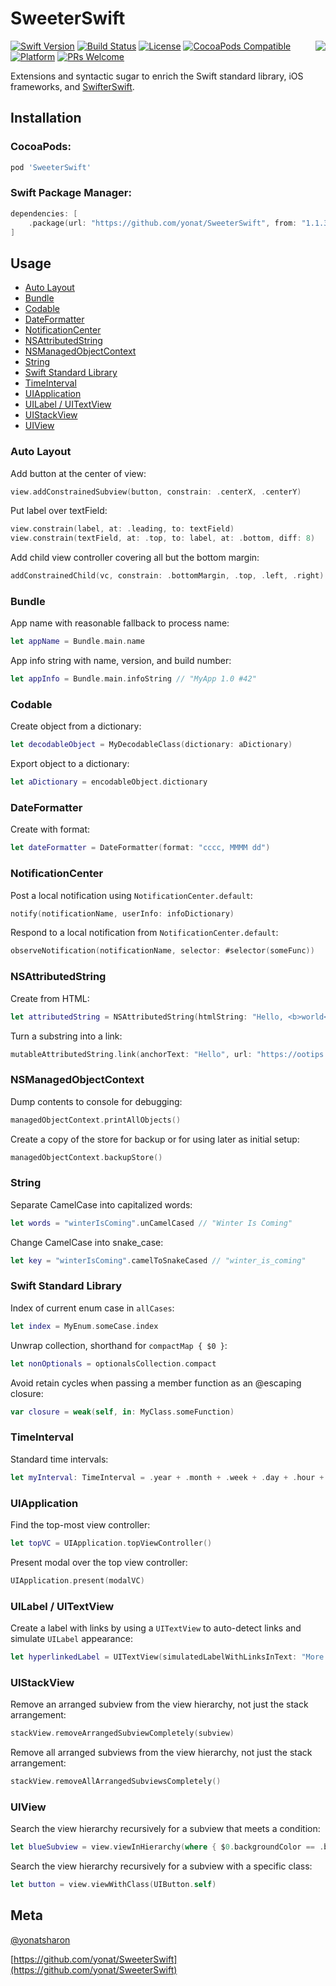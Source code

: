 # SweeterSwift
<img align="right" src="Screenshots/SweeterSwift.png">

[![Swift Version][swift-image]][swift-url]
[![Build Status][travis-image]][travis-url]
[![License][license-image]][license-url]
[![CocoaPods Compatible](https://img.shields.io/cocoapods/v/SweeterSwift.svg)](https://img.shields.io/cocoapods/v/SweeterSwift.svg)  
[![Platform](https://img.shields.io/cocoapods/p/SweeterSwift.svg?style=flat)](http://cocoapods.org/pods/SweeterSwift)
[![PRs Welcome](https://img.shields.io/badge/PRs-welcome-brightgreen.svg?style=flat-square)](http://makeapullrequest.com)

Extensions and syntactic sugar to enrich the Swift standard library, iOS frameworks, and [SwifterSwift](https://github.com/SwifterSwift/SwifterSwift).

## Installation

### CocoaPods:

```ruby
pod 'SweeterSwift'
```

### Swift Package Manager:

```swift
dependencies: [
    .package(url: "https://github.com/yonat/SweeterSwift", from: "1.1.3")
]
```

## Usage

* [Auto Layout](#auto-layout)
* [Bundle](#bundle)
* [Codable](#codable)
* [DateFormatter](#dateformatter)
* [NotificationCenter](#notificationcenter)
* [NSAttributedString](#nsattributedstring)
* [NSManagedObjectContext](#nsmanagedobjectcontext)
* [String](#string)
* [Swift Standard Library](#swift-standard-library)
* [TimeInterval](#timeinterval)
* [UIApplication](#uiapplication)
* [UILabel / UITextView](#uilabel-uitextview)
* [UIStackView](#uistackview)
* [UIView](#uiview)


### Auto Layout

Add button at the center of view:

```swift
view.addConstrainedSubview(button, constrain: .centerX, .centerY)
```

Put label over textField:

```swift
view.constrain(label, at: .leading, to: textField)
view.constrain(textField, at: .top, to: label, at: .bottom, diff: 8)
```

Add child view controller covering all but the bottom margin:

```swift
addConstrainedChild(vc, constrain: .bottomMargin, .top, .left, .right)
```

### Bundle

App name with reasonable fallback to process name:

```swift
let appName = Bundle.main.name
```

App info string with name, version, and build number:

```swift
let appInfo = Bundle.main.infoString // "MyApp 1.0 #42"
```

### Codable

Create object from a dictionary:

```swift
let decodableObject = MyDecodableClass(dictionary: aDictionary)
```

Export object to a dictionary:

```swift
let aDictionary = encodableObject.dictionary
```

### DateFormatter

Create with format:

```swift
let dateFormatter = DateFormatter(format: "cccc, MMMM dd")
```

### NotificationCenter

Post a local notification using `NotificationCenter.default`:

```swift
notify(notificationName, userInfo: infoDictionary)
```

Respond to a local notification from `NotificationCenter.default`:

```swift
observeNotification(notificationName, selector: #selector(someFunc))
```

### NSAttributedString

Create from HTML:

```swift
let attributedString = NSAttributedString(htmlString: "Hello, <b>world</b>!")
```

Turn a substring into a link:

```swift
mutableAttributedString.link(anchorText: "Hello", url: "https://ootips.org")
```

### NSManagedObjectContext

Dump contents to console for debugging:

```swift
managedObjectContext.printAllObjects()
```

Create a copy of the store for backup or for using later as initial setup:

```swift
managedObjectContext.backupStore()
```

### String

Separate CamelCase into capitalized words:

```swift
let words = "winterIsComing".unCamelCased // "Winter Is Coming"
```

Change CamelCase into snake_case:

```swift
let key = "winterIsComing".camelToSnakeCased // "winter_is_coming"
```

### Swift Standard Library

Index of current enum case in `allCases`:

```swift
let index = MyEnum.someCase.index
```

Unwrap collection, shorthand for `compactMap { $0 }`:

```swift
let nonOptionals = optionalsCollection.compact
```

Avoid retain cycles when passing a member function as an @escaping closure:

```swift
var closure = weak(self, in: MyClass.someFunction)
```

### TimeInterval

Standard time intervals:

```swift
let myInterval: TimeInterval = .year + .month + .week + .day + .hour + .minute
```

### UIApplication

Find the top-most view controller:

```swift
let topVC = UIApplication.topViewController()
```

Present modal over the top view controller:

```swift
UIApplication.present(modalVC)
```

### UILabel / UITextView

Create a label with links by using a `UITextView` to auto-detect links and simulate `UILabel` appearance:

```swift
let hyperlinkedLabel = UITextView(simulatedLabelWithLinksInText: "More at https://ootips.org")
```

### UIStackView

Remove an arranged subview from the view hierarchy, not just the stack arrangement:

```swift
stackView.removeArrangedSubviewCompletely(subview)
```

Remove all arranged subviews from the view hierarchy, not just the stack arrangement:

```swift
stackView.removeAllArrangedSubviewsCompletely()
```

### UIView

Search the view hierarchy recursively for a subview that meets a condition:

```swift
let blueSubview = view.viewInHierarchy(where { $0.backgroundColor == .blue })
```

Search the view hierarchy recursively for a subview with a specific class:

```swift
let button = view.viewWithClass(UIButton.self)
```


## Meta

[@yonatsharon](https://twitter.com/yonatsharon)

[https://github.com/yonat/SweeterSwift](https://github.com/yonat/SweeterSwift)

[swift-image]:https://img.shields.io/badge/swift-5.0-orange.svg
[swift-url]: https://swift.org/
[license-image]: https://img.shields.io/badge/License-MIT-blue.svg
[license-url]: LICENSE.txt
[travis-image]: https://img.shields.io/travis/dbader/node-datadog-metrics/master.svg?style=flat-square
[travis-url]: https://travis-ci.org/dbader/node-datadog-metrics
